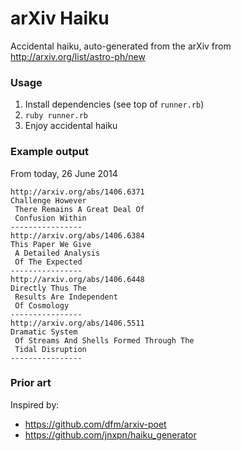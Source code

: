 arXiv Haiku
=====

Accidental haiku, auto-generated from the arXiv from http://arxiv.org/list/astro-ph/new

### Usage

1. Install dependencies (see top of `runner.rb`)
2. `ruby runner.rb`
3. Enjoy accidental haiku

### Example output

From today, 26 June 2014

```
http://arxiv.org/abs/1406.6371
Challenge However 
 There Remains A Great Deal Of 
 Confusion Within 
----------------
http://arxiv.org/abs/1406.6384
This Paper We Give 
 A Detailed Analysis 
 Of The Expected 
----------------
http://arxiv.org/abs/1406.6448
Directly Thus The 
 Results Are Independent 
 Of Cosmology 
----------------
http://arxiv.org/abs/1406.5511
Dramatic System 
 Of Streams And Shells Formed Through The 
 Tidal Disruption 
----------------
```

### Prior art

Inspired by: 

- https://github.com/dfm/arxiv-poet
- https://github.com/jnxpn/haiku_generator

